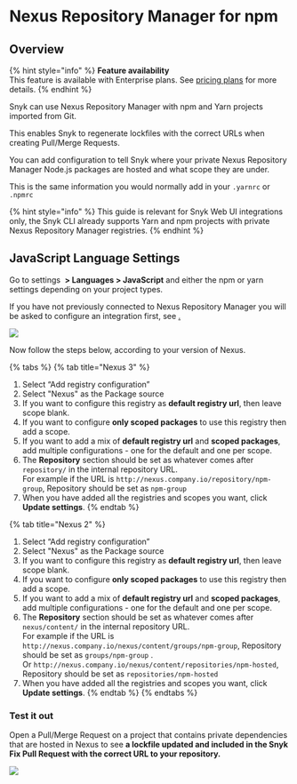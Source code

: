 # Nexus Repository Manager for npm

## O**verview**

{% hint style="info" %}
**Feature availability**\
This feature is available with Enterprise plans. See [pricing plans](https://snyk.io/plans/) for more details.
{% endhint %}

Snyk can use Nexus Repository Manager with npm and Yarn projects imported from Git.

This enables Snyk to regenerate lockfiles with the correct URLs when creating Pull/Merge Requests.

You can add configuration to tell Snyk where your private Nexus Repository Manager Node.js packages are hosted and what scope they are under.

This is the same information you would normally add in your `.yarnrc` or `.npmrc`

{% hint style="info" %}
This guide is relevant for Snyk Web UI integrations only, the Snyk CLI already supports Yarn and npm projects with private Nexus Repository Manager registries.
{% endhint %}

## JavaScript Language Settings

Go to settings <img src="../../../.gitbook/assets/cog_icon.png" alt="" data-size="line"> **> Languages > JavaScript** and either the npm or yarn settings depending on your project types.

If you have not previously connected to Nexus Repository Manager you will be asked to configure an integration first, see [.](./ "mention")

![](<../../../.gitbook/assets/Screenshot 2022-07-15 at 14.18.43.png>)

Now follow the steps below, according to your version of Nexus.

{% tabs %}
{% tab title="Nexus 3" %}
1. Select “Add registry configuration”
2. Select "Nexus" as the Package source
3. If you want to configure this registry as **default registry url**, then leave scope blank.
4. If you want to configure **only scoped packages** to use this registry then add a scope.
5. If you want to add a mix of **default registry url** and **scoped packages**, add multiple configurations - one for the default and one per scope.
6. The **Repository** section should be set as whatever comes after `repository/` in the internal repository URL.\
   For example if the URL is `http://nexus.company.io/repository/npm-group`, Repository should be set as `npm-group`
7. When you have added all the registries and scopes you want, click **Update settings**.
{% endtab %}

{% tab title="Nexus 2" %}
1. Select “Add registry configuration”
2. Select "Nexus" as the Package source
3. If you want to configure this registry as **default registry url**, then leave scope blank.
4. If you want to configure **only scoped packages** to use this registry then add a scope.
5. If you want to add a mix of **default registry url** and **scoped packages**, add multiple configurations - one for the default and one per scope.
6. The **Repository** section should be set as whatever comes after `nexus/content/` in the internal repository URL.\
   For example if the URL is `http://nexus.company.io/nexus/content/groups/npm-group`, Repository should be set as `groups/npm-group` .\
   Or `http://nexus.company.io/nexus/content/repositories/npm-hosted`, Repository should be set as `repositories/npm-hosted`
7. When you have added all the registries and scopes you want, click **Update settings**.
{% endtab %}
{% endtabs %}

### Test it out

Open a Pull/Merge Request on a project that contains private dependencies that are hosted in Nexus to see **a lockfile updated and included in the Snyk Fix Pull Request with the correct URL to your repository.**

![](<../../../.gitbook/assets/Screenshot 2022-07-15 at 14.22.59.png>)
